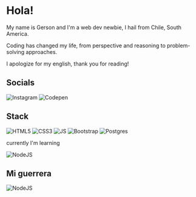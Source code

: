 # Hola!
My name is Gerson and I'm a web dev newbie, I hail from Chile, South America.

Coding has changed my life, from perspective and reasoning to problem-solving approaches. 

I apologize for my english, thank you for reading!

## Socials

![Instagram](https://img.shields.io/badge/ghhr.json-%23E4405F.svg?style=for-the-badge&logo=Instagram&logoColor=black)
![Codepen](https://img.shields.io/badge/gersonhareb-000000?style=for-the-badge&logo=codepen&logoColor=white)

## Stack
![HTML5](https://img.shields.io/badge/html5-%23E34F26.svg?style=for-the-badge&logo=html5&logoColor=white)
![CSS3](https://img.shields.io/badge/css3-%231572B6.svg?style=for-the-badge&logo=css3&logoColor=white)
![JS](https://img.shields.io/badge/JavaScript-323330?style=for-the-badge&logo=javascript&logoColor=F7DF1E)
![Bootstrap](https://img.shields.io/badge/bootstrap-%23563D7C.svg?style=for-the-badge&logo=bootstrap&logoColor=white)
![Postgres](https://img.shields.io/badge/postgres-%23316192.svg?style=for-the-badge&logo=postgresql&logoColor=white)


currently I'm learning

![NodeJS](https://img.shields.io/badge/node.js-6DA55F?style=for-the-badge&logo=node.js&logoColor=white)

## Mi guerrera
![NodeJS](https://img.shields.io/badge/hp%20Probook%20440%20G6-0096D6?style=for-the-badge&logo=hp&logoColor=white)
